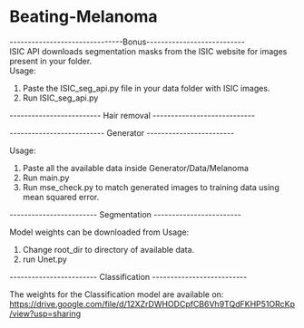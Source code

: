 # Beating-Melanoma

  -------------------------------Bonus--------------------------- </br>
ISIC API downloads segmentation masks from the ISIC website for images present in your folder.  
  Usage:  
  1) Paste the ISIC_seg_api.py file in your data folder with ISIC images.  
  2) Run ISIC_seg_api.py
  

  ------------------------- Hair removal ---------------------------- </br>

  
  
  -------------------------- Generator ------------------------ </br>
  
  Usage:
  1) Paste all the available data inside Generator/Data/Melanoma
  2) Run main.py
  3) Run mse_check.py to match generated images to training data using mean squared error. 
  
  ------------------------ Segmentation ------------------------ </br>
  
  Model weights can be downloaded from 
  Usage:
  1) Change root_dir to directory of available data. 
  2) run Unet.py
  
  ------------------------ Classification -------------------------- </br>
  
  The weights for the Classification model are available on: https://drive.google.com/file/d/12XZrDWHODCpfCB6Vh9TQdFKHP51ORcKp/view?usp=sharing
  
  
